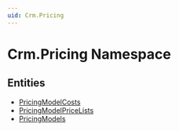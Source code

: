 ```yaml
---
uid: Crm.Pricing
---
```

# Crm.Pricing Namespace


## Entities
- [PricingModelCosts](Crm.Pricing.PricingModelCosts.md)  
- [PricingModelPriceLists](Crm.Pricing.PricingModelPriceLists.md)  
- [PricingModels](Crm.Pricing.PricingModels.md)  

